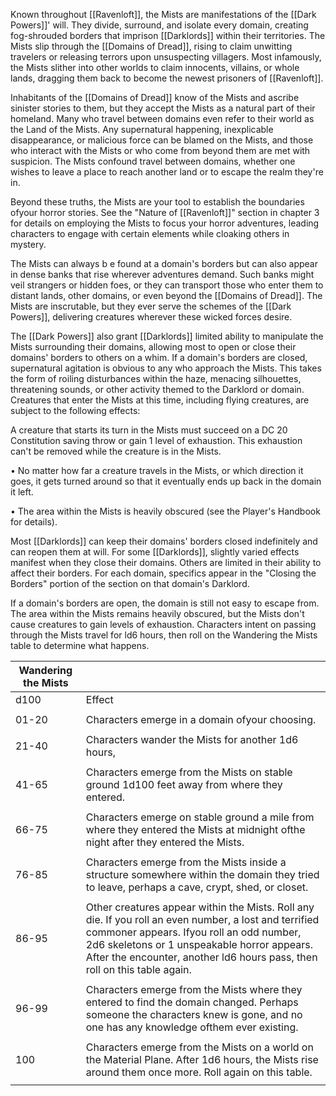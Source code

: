 Known throughout [[Ravenloft]], the Mists are manifestations of the [[Dark Powers]]' will. They divide, surround, and isolate every domain, creating fog-shrouded borders that imprison [[Darklords]] within their territories. The Mists slip through the [[Domains of Dread]], rising to claim unwitting travelers or releasing terrors upon unsuspecting villagers. Most infamously, the Mists slither into other worlds to claim innocents, villains, or whole lands, dragging them back to become the newest prisoners of [[Ravenloft]].

Inhabitants of the [[Domains of Dread]] know of the Mists and ascribe sinister stories to them, but they accept the Mists as a natural part of their homeland. Many who travel between domains even refer to their world as the Land of the Mists. Any supernatural happening, inexplicable disappearance, or malicious force can be blamed on the Mists, and those who interact with the Mists or who come from beyond them are met with suspicion. The Mists confound travel between domains, whether one wishes to leave a place to reach another land or to escape the realm they're in.

Beyond these truths, the Mists are your tool to establish the boundaries ofyour horror stories. See the "Nature of [[Ravenloft]]" section in chapter 3 for details on employing the Mists to focus your horror adventures, leading characters to engage with certain elements while cloaking others in mystery.

The Mists can always b e found at a domain's borders but can also appear in dense banks that rise wherever adventures demand. Such banks might veil strangers or hidden foes, or they can transport those who enter them to distant lands, other domains, or even beyond the [[Domains of Dread]]. The Mists are inscrutable, but they ever serve the schemes of the [[Dark Powers]], delivering creatures wherever these wicked forces desire.

The [[Dark Powers]] also grant [[Darklords]] limited ability to manipulate the Mists surrounding their domains, allowing most to open or close their domains' borders to others on a whim. If a domain's borders are closed, supernatural agitation is obvious to any who approach the Mists. This takes the form of roiling disturbances within the haze, menacing silhouettes, threatening sounds, or other activity themed to the Darklord or domain. Creatures that enter the Mists at this time, including flying creatures, are subject to the following effects:

A creature that starts its turn in the Mists must succeed on a DC 20 Constitution saving throw or gain 1 level of exhaustion. This exhaustion can't be removed while the creature is in the Mists.

• No matter how far a creature travels in the Mists, or which direction it goes, it gets turned around so that it eventually ends up back in the domain it left.

• The area within the Mists is heavily obscured (see the Player's Handbook for details).

Most [[Darklords]] can keep their domains' borders closed indefinitely and can reopen them at will. For some [[Darklords]], slightly varied effects manifest when they close their domains. Others are limited in their ability to affect their borders. For each domain, specifics appear in the "Closing the Borders" portion of the section on that domain's Darklord.

If a domain's borders are open, the domain is still not easy to escape from. The area within the Mists remains heavily obscured, but the Mists don't cause creatures to gain levels of exhaustion. Characters intent on passing through the Mists travel for ld6 hours, then roll on the Wandering the Mists table to determine what happens.

| Wandering the Mists |                                                                                                                                                                                                                                                                                |
| ------------------- | ------------------------------------------------------------------------------------------------------------------------------------------------------------------------------------------------------------------------------------------------------------------------------ |
| d100                | Effect                                                                                                                                                                                                                                                                         |
|                     |                                                                                                                                                                                                                                                                                |
| 01-20               | Characters emerge in a domain ofyour choosing.                                                                                                                                                                                                                                 |
|                     |                                                                                                                                                                                                                                                                                |
| 21-40               | Characters wander the Mists for another 1d6 hours,                                                                                                                                                                                               |
|                     |                                                                                                                                                                                                                                                                                |
| 41-65               | Characters emerge from the Mists on stable ground 1d100 feet away from where they entered.                                                                                                                                                                                     |
|                     |                                                                                                                                                                                                                                                                                |
| 66-75               | Characters emerge on stable ground a mile from where they entered the Mists at midnight ofthe night after they entered the Mists.                                                                                                                                              |
|                     |                                                                                                                                                                                                                                                                                |
| 76-85               | Characters emerge from the Mists inside a structure somewhere within the domain they tried to leave, perhaps a cave, crypt, shed, or closet.                                                                                                                                   |
|                     |                                                                                                                                                                                                                                                                                |
| 86-95               | Other creatures appear within the Mists. Roll any die. If you roll an even number, a lost and terrified commoner appears. Ifyou roll an odd number, 2d6 skeletons or 1 unspeakable horror appears. After the encounter, another ld6 hours pass, then roll on this table again. |
|                     |                                                                                                                                                                                                                                                                                |
| 96-99               | Characters emerge from the Mists where they entered to find the domain changed. Perhaps someone the characters knew is gone, and no one has any knowledge ofthem ever existing.                                                                                                |
|                     |                                                                                                                                                                                                                                                                                |
| 100                 | Characters emerge from the Mists on a world on the Material Plane. After 1d6 hours, the Mists rise around them once more. Roll again on this table.                                                                                                                            |
|                     |                                                                                                                                                                                                                                                                                |
















